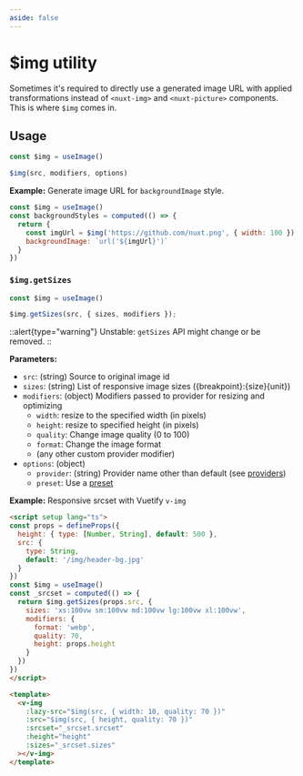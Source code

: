 ```yaml
---
aside: false
---
```


# $img utility

Sometimes it's required to directly use a generated image URL with applied transformations instead of `<nuxt-img>` and `<nuxt-picture>` components. This is where `$img` comes in.

## Usage

```js
const $img = useImage()

$img(src, modifiers, options)
```

**Example:** Generate image URL for `backgroundImage` style.

```js
const $img = useImage()
const backgroundStyles = computed(() => {
  return {
    const imgUrl = $img('https://github.com/nuxt.png', { width: 100 })
    backgroundImage: `url('${imgUrl}')`
  }
})
```

### `$img.getSizes`

```js
const $img = useImage()

$img.getSizes(src, { sizes, modifiers });
```

::alert{type="warning"}
Unstable: `getSizes` API might change or be removed.
::

**Parameters:**

- `src`: (string) Source to original image id
- `sizes`: (string) List of responsive image sizes ({breakpoint}:{size}{unit})
- `modifiers`: (object) Modifiers passed to provider for resizing and optimizing
  - `width`: resize to the specified width (in pixels)
  - `height`: resize to specified height (in pixels)
  - `quality`: Change image quality (0 to 100)
  - `format`: Change the image format
  - (any other custom provider modifier)
- `options`: (object)
  - `provider`: (string) Provider name other than default (see [providers](https://image.nuxtjs.org/configuration#providers))
  - `preset`: Use a [preset](/configuration#presets)

**Example:** Responsive srcset with Vuetify `v-img`

```html
<script setup lang="ts">
const props = defineProps({
  height: { type: [Number, String], default: 500 },
  src: {
    type: String,
    default: '/img/header-bg.jpg'
  }
})
const $img = useImage()
const _srcset = computed(() => {
  return $img.getSizes(props.src, {
    sizes: 'xs:100vw sm:100vw md:100vw lg:100vw xl:100vw',
    modifiers: {
      format: 'webp',
      quality: 70,
      height: props.height
    }
  })
})
</script>

<template>
  <v-img
    :lazy-src="$img(src, { width: 10, quality: 70 })"
    :src="$img(src, { height, quality: 70 })"
    :srcset="_srcset.srcset"
    :height="height"
    :sizes="_srcset.sizes"
  ></v-img>
</template>
```
